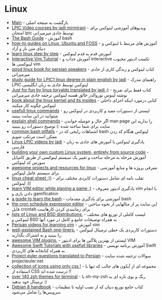 # Linux 

- [Main](./README.md) - بازگشت به صفحه اصلی 
- [LPIC Video courses by jadi mirmirani](http://lpic.mp3yab.ir) - ویدیوهای آموزشی لینوکس برای امتحان lpic توسط جادی میرمیرانی
- [The Bash Guide](http://guide.bash.academy) - آموزش bash
- [how-to guides on Linux, Ubuntu and FOSS](http://binarytides.com) - آموزش های مرتبط با لینوکس و دنیای متن باز و آزاد
- [learn linux step by step](http://linuxjourney.com) - آموزش قدم به قدم لینوکس
- [Interactive Vim Tutorial](http://openvim.com) - آموزش جذاب و interactive تکست ادیتور محبوب لینوکسی ها vim
- [good linux book for persian speakers](http://linuxbook.ir) - کتاب لینوکس و زندگی کاری از جادی میرمیرانی
- [study guide for LPIC1 linux degree in plain english by jadi](http://jadi.gitbooks.io/lpic1/content) - راهنمای مدرک LPIC لینوکس توسط جادی به زبان انگلیسی
- [Just for fun by linus torvalds translated by jadi :)](http://linuxstory.ir) - کتاب فقط برای تفریح نوشته لینوس توروالدز خالق هسته لینوکس ترجمه جادی میرمیرانی
- [book about the linux kernel and its insides](http://0xax.gitbooks.io/linux-insides/content) - کتابی درمورد اینکه اجزای داخلی لینوکس چگونه کار میکنند
- [usefull linux commands](http://commandlinefu.com) - لیستی از دستورات مفید و کاربردی در لینوکس رو میتوانید در این سایت ببینید
- [explain shell commands](http://explainshell.com) - اگر حال و حوصله خواندن man page  را ندارید این سایت برای شما ساخته شده :) توضیح دستورات رو ببینید
- [common bash pitfalls](http://mywiki.wooledge.org/BashPitfalls) - اشتباهات رایجی که در bash لینوکس هنگام کد زدن ممکن است مرتکب شویم
- [Linux LPIC videos by jadi](http://daneshabad.com/Program.aspx?id=68) - یادگیری لینوکس با آموزش های جادی به زبان فارسی
- [building your own custom Linux system, entirely from source code](http://linuxfromscratch.org) - آموزش مرحله به مرحله ساخت و تغییر یک سیستم لینوکسی از طریق کامپایل سورس کد لینوکس
- [awesome projects and resources for linux](http://github.com/aleksandar-todorovic/awesome-linux) - معرفی پروژه ها و منابع آموزشی برای سیستم عامل لینوکس
- [linux cheat sheet :))](http://tuxarena.com/intro/cheatsheet.html) - تقلب نامه ای شامل دستورات کابردی مختلف برای لینوکس :))
- [learn VIM editor while playing a game :)](http://vim-adventures.com) - یادگیری ادیتور معروف vim با انجام دادن بازی و gamification
- [a guide to learn the bash](http://github.com/Idnan/bash-guide) - آموزشی برای یادگیری مقدمات bash
- [the cron schedule expression editor](http://crontab.guru) - این سایت پر از مثالهایی از نحوه ساختن فایل crontab برای زمانبندی کردن کارهاست
- [lists of Linux and BSD distributions.](http://distrowatch.com) - لیست کاملی از توزیع های مختلف لینوکس و BSD به همراه توضیحات جامع و کامل در مورد آنها
- [Perisan videos for learning vim](http://amirsamimi.ir/vim/) - آموزش vim
- [well-explained Bash one-liners.](http://bashoneliners.com) - دستورات کاربردی یک خطی ترمینال لینوکس را ببینید و به اشتراک بگذارید‌.
- [awesome VIM plugins.](http://vimawesome.com) - لیستی از بهترین پلاگین ها برای ادیتور VIM
- [Awesome Swift Tutorials with usefull libraries](http://awesomeswift.com) - آموزش برنامه نویسی Swift به همراه کتابخانه های کاربردی
- [Project euler questions translated to Persian](http://marhale3.github.io) - سوالات ترجمه شده سایت projecteuler.net
- [collection of icons using only css !](http://cssicon.space) - مجموعه ای از آیکون های جالب که تنها با استفاده از CSS درست شده اند !!
- [over 140 zsh themes for terminal](http://github.com/robbyrussell/oh-my-zsh) - با oh-my-zsh رنگ و بوی تازه ای به ترمینال خود بدهید :)
- [Debian 8 handbook](http://debian-handbook.info/browse/fa-IR/stable) - کتاب جامع توزیع دبیان که از نصب اولیه تا تنظیمات سرویس‌ها را شامل می‌شود